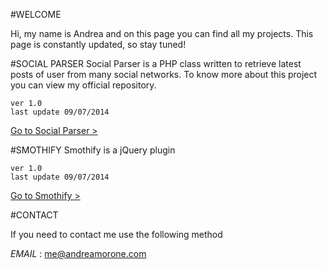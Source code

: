 #WELCOME

Hi, my name is Andrea and on this page you can find all my projects. This page is constantly updated, so  stay tuned!

#SOCIAL PARSER
Social Parser is a PHP class written to retrieve latest posts of user from many social networks.
To know more about this project you can view my official repository.

	ver 1.0 
	last update 09/07/2014

[Go to Social Parser >](social-parser "Got to Social Parser")

#SMOTHIFY
Smothify is a jQuery plugin

	ver 1.0 
	last update 09/07/2014

[Go to Smothify >](smothify "Got to Smothify")

	
#CONTACT

If you need to contact me use the following method

*EMAIL* : [me@andreamorone.com](mailto:me@andreamorone.com "me@andreamorone.com")

